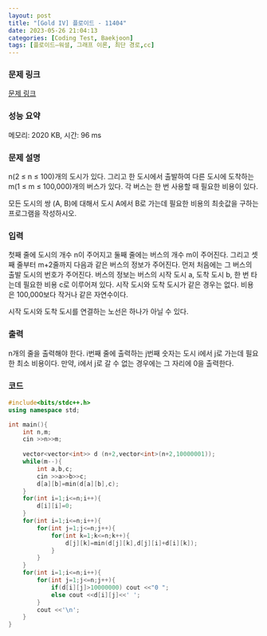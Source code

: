 ```yaml
---
layout: post
title: "[Gold IV] 플로이드 - 11404"
date: 2023-05-26 21:04:13
categories: [Coding Test, Baekjoon]
tags: [플로이드–워셜, 그래프 이론, 최단 경로,cc]
---
```


### 문제 링크

[문제 링크](https://www.acmicpc.net/problem/11404)

### 성능 요약

메모리: 2020 KB, 시간: 96 ms

### 문제 설명

<p>n(2 ≤ n ≤ 100)개의 도시가 있다. 그리고 한 도시에서 출발하여 다른 도시에 도착하는 m(1 ≤ m ≤ 100,000)개의 버스가 있다. 각 버스는 한 번 사용할 때 필요한 비용이 있다.</p>

<p>모든 도시의 쌍 (A, B)에 대해서 도시 A에서 B로 가는데 필요한 비용의 최솟값을 구하는 프로그램을 작성하시오.</p>

### 입력

 <p>첫째 줄에 도시의 개수 n이 주어지고 둘째 줄에는 버스의 개수 m이 주어진다. 그리고 셋째 줄부터 m+2줄까지 다음과 같은 버스의 정보가 주어진다. 먼저 처음에는 그 버스의 출발 도시의 번호가 주어진다. 버스의 정보는 버스의 시작 도시 a, 도착 도시 b, 한 번 타는데 필요한 비용 c로 이루어져 있다. 시작 도시와 도착 도시가 같은 경우는 없다. 비용은 100,000보다 작거나 같은 자연수이다.</p>

<p>시작 도시와 도착 도시를 연결하는 노선은 하나가 아닐 수 있다.</p>

### 출력

 <p>n개의 줄을 출력해야 한다. i번째 줄에 출력하는 j번째 숫자는 도시 i에서 j로 가는데 필요한 최소 비용이다. 만약, i에서 j로 갈 수 없는 경우에는 그 자리에 0을 출력한다.</p>

### 코드

```cc
#include<bits/stdc++.h>
using namespace std;

int main(){
    int n,m;
    cin >>n>>m;
    
    vector<vector<int>> d (n+2,vector<int>(n+2,10000001));
    while(m--){
        int a,b,c;
        cin >>a>>b>>c;
        d[a][b]=min(d[a][b],c);
    }
    for(int i=1;i<=n;i++){
        d[i][i]=0;
    }
    for(int i=1;i<=n;i++){
        for(int j=1;j<=n;j++){
            for(int k=1;k<=n;k++){
                d[j][k]=min(d[j][k],d[j][i]+d[i][k]);
            }
        }
    }
    for(int i=1;i<=n;i++){
        for(int j=1;j<=n;j++){
            if(d[i][j]>10000000) cout <<"0 ";
            else cout <<d[i][j]<<' ';
        }
        cout <<'\n';
    }
}
```
